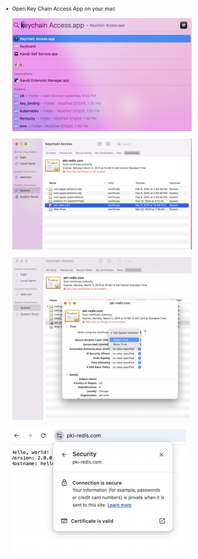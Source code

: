 
- Open Key Chain Access App on your mac
<br><br>
![MAC](images/00_keychain.png)
<br><br>
![MAC](images/01_keychain.png)
<br><br>
![MAC](images/02_keychain.png)
<br><br>
![MAC](images/03_keychain.png)
<br><br>
